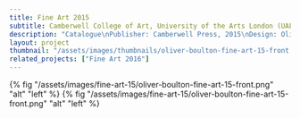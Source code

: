 ```yaml
---
title: Fine Art 2015
subtitle: Camberwell College of Art, University of the Arts London (UAL)
description: "Catalogue\nPublisher: Camberwell Press, 2015\nDesign: Oliver Boulton, Samuel Jones\nEditor: Kirsten Houser\nEdition of 1750, softback, 174pp.\nOffset CMYK, perfect bound, hot melt, 165 × 235mm\nISBN: 978-1-908971-43-2"
layout: project
thumbnail: "/assets/images/thumbnails/oliver-boulton-fine-art-15-front.png"
related_projects: ["Fine Art 2016"]
---
```


{% fig "/assets/images/fine-art-15/oliver-boulton-fine-art-15-front.png" "alt" "left" %}
{% fig "/assets/images/fine-art-15/oliver-boulton-fine-art-15-front.png" "alt" "left" %}